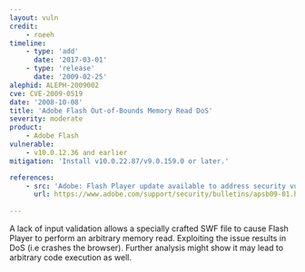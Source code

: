 ```yaml
---
layout: vuln
credit:
    - roeeh
timeline:
    - type: 'add'
      date: '2017-03-01'
    - type: 'release'
      date: '2009-02-25' 
alephid: ALEPH-2009002
cve: CVE-2009-0519
date: '2008-10-08'
title: 'Adobe Flash Out-of-Bounds Memory Read DoS'
severity: moderate
product:
    - Adobe Flash
vulnerable: 
    - v10.0.12.36 and earlier
mitigation: 'Install v10.0.22.87/v9.0.159.0 or later.'

references:
    - src: 'Adobe: Flash Player update available to address security vulnerabilities'
      url: https://www.adobe.com/support/security/bulletins/apsb09-01.html
   
---
```

A lack of input validation allows a specially crafted SWF file to cause Flash Player to perform an arbitrary memory read.
Exploiting the issue results in DoS (i.e crashes the browser). Further analysis might show it may lead to arbitrary code execution as well.

